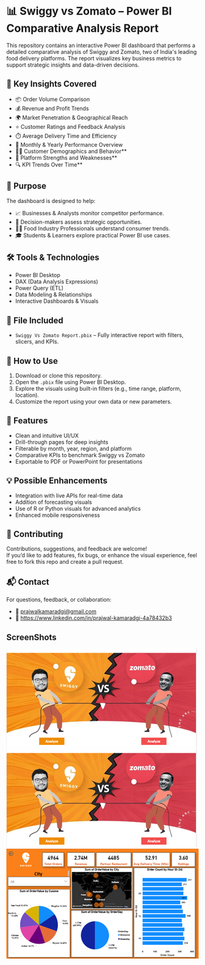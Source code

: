# 📊 Swiggy vs Zomato – Power BI Comparative Analysis Report

This repository contains an interactive Power BI dashboard that performs a detailed comparative analysis of Swiggy and Zomato, two of India's leading food delivery platforms. The report visualizes key business metrics to support strategic insights and data-driven decisions.

## 📌 Key Insights Covered

- 📦 Order Volume Comparison
- 💰 Revenue and Profit Trends
- 🌍 Market Penetration & Geographical Reach
- ⭐ Customer Ratings and Feedback Analysis
- ⏱️ Average Delivery Time and Efficiency
- 🧾 Monthly & Yearly Performance Overview
- 🧑‍💼 Customer Demographics and Behavior**
- 🥇 Platform Strengths and Weaknesses**
- 🔍 KPI Trends Over Time**

## 🎯 Purpose

The dashboard is designed to help:

- 📈 Businesses & Analysts monitor competitor performance.
- 🧠 Decision-makers assess strategic opportunities.
- 🧑‍🍳 Food Industry Professionals understand consumer trends.
- 🎓 Students & Learners explore practical Power BI use cases.

## 🛠️ Tools & Technologies

- Power BI Desktop
- DAX (Data Analysis Expressions)
- Power Query (ETL)
- Data Modeling & Relationships
- Interactive Dashboards & Visuals

## 📁 File Included

- `Swiggy Vs Zomato Report.pbix` – Fully interactive report with filters, slicers, and KPIs.

## 🚀 How to Use

1. Download or clone this repository.
2. Open the `.pbix` file using Power BI Desktop.
3. Explore the visuals using built-in filters (e.g., time range, platform, location).
4. Customize the report using your own data or new parameters.

## 🌟 Features

- Clean and intuitive UI/UX
- Drill-through pages for deep insights
- Filterable by month, year, region, and platform
- Comparative KPIs to benchmark Swiggy vs Zomato
- Exportable to PDF or PowerPoint for presentations

## 💡 Possible Enhancements

- Integration with live APIs for real-time data
- Addition of forecasting visuals
- Use of R or Python visuals for advanced analytics
- Enhanced mobile responsiveness

## 🤝 Contributing

Contributions, suggestions, and feedback are welcome!  
If you’d like to add features, fix bugs, or enhance the visual experience, feel free to fork this repo and create a pull request.

## 📬 Contact

For questions, feedback, or collaboration:
- 📧 prajwalkamaradgi@gmail.com
- 🔗 https://www.linkedin.com/in/prajwal-kamaradgi-4a78432b3

## ScreenShots
![Alt text](https://github.com/Pkprajwal04/Swiggy-vs-Zomato-Reports/blob/main/Home%20page%20of%20Dashboard.png)
![Alt text](https://github.com/Pkprajwal04/Swiggy-vs-Zomato-Reports/blob/main/Home%20page%20of%20Dashboard.png)
![Alt text](https://github.com/Pkprajwal04/Swiggy-vs-Zomato-Reports/blob/main/Snapshot%20of%20Swiggy%20Dashboard.png)

